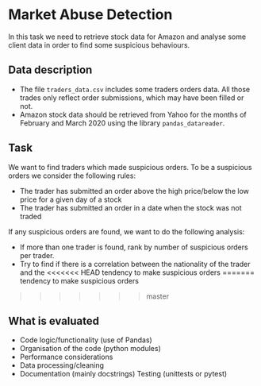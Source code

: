 # Market Abuse Detection

In this task we need to retrieve stock data for Amazon and analyse some client 
data in order to find some suspicious behaviours. 

## Data description
- The file `traders_data.csv` includes some traders orders data. All those trades only reflect order
submissions, which may have been filled or not.
- Amazon stock data should be retrieved from Yahoo for the months of February and March 2020
using the library `pandas_datareader`. 

## Task
We want to find traders which made suspicious orders. To be a suspicious orders we consider the 
following rules:
- The trader has submitted an order above the high price/below the low price for a given day of a stock
- The trader has submitted an order in a date when the stock was not traded

If any suspicious orders are found, we want to do the following analysis:

- If more than one trader is found, rank by number of suspicious orders per trader.
- Try to find if there is a correlation between the nationality of the trader and the 
<<<<<<< HEAD
tendency to make suspicious orders 
=======
  tendency to make suspicious orders 
>>>>>>> master

## What is evaluated
- Code logic/functionality (use of Pandas) 
- Organisation of the code (python modules) 
- Performance considerations
- Data processing/cleaning
- Documentation (mainly docstrings) Testing (unittests or pytest)